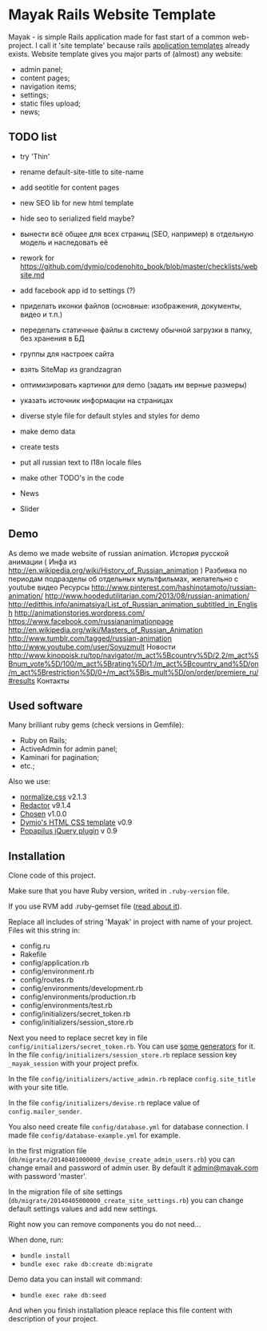 Mayak Rails Website Template
============================

Mayak - is simple Rails application made for fast start of a common web-project. I call it 'site template' because rails [application templates](http://guides.rubyonrails.org/rails_application_templates.html) already exists. Website template gives you major parts of (almost) any website:

- admin panel;
- content pages;
- navigation items;
- settings;
- static files upload;
- news;


TODO list
---------

- try 'Thin'

- rename default-site-title to site-name

- add seotitle for content pages
- new SEO lib for new html template
- hide seo to serialized field maybe?

- вынести всё общее для всех страниц (SEO, например) в отдельную модель и наследовать её

- rework for https://github.com/dymio/codenohito_book/blob/master/checklists/website.md

- add facebook app id to settings (?)

- приделать иконки файлов (основные: изображения, документы, видео и т.п.)
- переделать статичные файлы в систему обычной загрузки в папку, без хранения в БД

- группы для настроек сайта

- взять SiteMap из grandzagran

- оптимизировать картинки для demo (задать им верные размеры)
- указать источник информации на страницах
- diverse style file for default styles and styles for demo
- make demo data

- create tests

- put all russian text to I18n locale files

- make other TODO's in the code

- News
- Slider


Demo
----
As demo we made website of russian animation.
История русской анимации ( Инфа из http://en.wikipedia.org/wiki/History_of_Russian_animation )
  Разбивка по периодам
    подразделы об отдельных мультфильмах, желательно с youtube видео
Ресурсы
  http://www.pinterest.com/hashinotamoto/russian-animation/
  http://www.hoodedutilitarian.com/2013/08/russian-animation/
  http://editthis.info/animatsiya/List_of_Russian_animation_subtitled_in_English
  http://animationstories.wordpress.com/
  https://www.facebook.com/russiananimationpage
  http://en.wikipedia.org/wiki/Masters_of_Russian_Animation
  http://www.tumblr.com/tagged/russian-animation
  http://www.youtube.com/user/Soyuzmult
Новости
  http://www.kinopoisk.ru/top/navigator/m_act%5Bcountry%5D/2,2/m_act%5Bnum_vote%5D/100/m_act%5Brating%5D/1:/m_act%5Bcountry_and%5D/on/m_act%5Brestriction%5D/0+/m_act%5Bis_mult%5D/on/order/premiere_ru/#results
Контакты


Used software
-------------
Many brilliant ruby gems (check versions in Gemfile):

- Ruby on Rails;
- ActiveAdmin for admin panel;
- Kaminari for pagination;
- etc.;

Also we use:

- [normalize.css](http://necolas.github.io/normalize.css/) v2.1.3
- [Redactor](http://imperavi.com/redactor/) v9.1.4
- [Chosen](http://harvesthq.github.io/chosen/) v1.0.0
- [Dymio's HTML CSS template](https://github.com/dymio/html-css-template) v0.9
- [Popapilus jQuery plugin](https://github.com/dymio/popapilus) v 0.9


Installation
------------
Clone code of this project.

Make sure that you have Ruby version, writed in `.ruby-version` file.

If you use RVM add .ruby-gemset file ([read about it](http://stackoverflow.com/questions/15708916/use-rvmrc-or-ruby-version-file-to-set-a-project-gemset-with-rvm)).

Replace all includes of string 'Mayak' in project with name of your project. Files wit this string in:

  - config.ru
  - Rakefile
  - config/application.rb
  - config/environment.rb
  - config/routes.rb
  - config/environments/development.rb
  - config/environments/production.rb
  - config/environments/test.rb
  - config/initializers/secret_token.rb
  - config/initializers/session_store.rb

Next you need to replace secret key in file `config/initializers/secret_token.rb`. You can use [some generators](http://www.andrewscompanies.com/tools/wep.asp) for it. In the file `config/initializers/session_store.rb` replace session key `_mayak_session` with your project prefix.

In the file `config/initializers/active_admin.rb` replace `config.site_title` with your site title.

In the file `config/initializers/devise.rb` replace value of `config.mailer_sender`.

You also need create file `config/database.yml` for database connection. I made file `config/database-example.yml` for example.

In the first migration file (`db/migrate/20140401000000_devise_create_admin_users.rb`) you can change email and password of admin user. By default it admin@mayak.com with password 'master'.

In the migration file of site settings (`db/migrate/20140405000000_create_site_settings.rb`) you can change default settings values and add new settings.

Right now you can remove components you do not need...

When done, run:

  - `bundle install`
  - `bundle exec rake db:create db:migrate`

Demo data you can install wit command:

  - `bundle exec rake db:seed`

And when you finish installation pleace replace this file content with description of your project.
